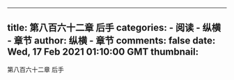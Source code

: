 
---
title: 第八百六十二章  后手
categories: 
    - 阅读
    - 纵横 - 章节
author: 纵横 - 章节
comments: false
date: Wed, 17 Feb 2021 01:10:00 GMT
thumbnail: 
---

<div>   
第八百六十二章  后手  
</div>
            